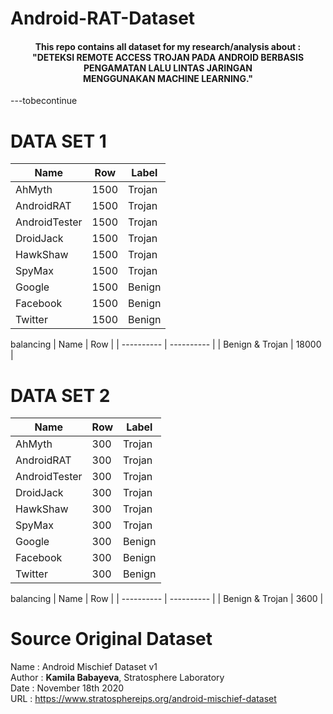 # Android-RAT-Dataset
<h4 align="center">This repo contains all dataset for my research/analysis about : <br>
"DETEKSI REMOTE ACCESS TROJAN PADA ANDROID BERBASIS PENGAMATAN LALU LINTAS JARINGAN <br> MENGGUNAKAN MACHINE LEARNING." </h4>

---tobecontinue

# DATA SET 1
| Name | Row | Label |
| ---------- | ---------- | ---------- |
| AhMyth | 1500 | Trojan |
| AndroidRAT | 1500 | Trojan |
| AndroidTester | 1500 | Trojan |
| DroidJack | 1500 | Trojan |
| HawkShaw | 1500 | Trojan |
| SpyMax | 1500 | Trojan |
| Google | 1500 | Benign |
| Facebook | 1500 | Benign |
| Twitter | 1500 | Benign |

balancing
| Name | Row |
| ---------- | ---------- |
| Benign & Trojan | 18000 |

# DATA SET 2
| Name | Row | Label |
| ---------- | ---------- | ---------- |
| AhMyth | 300 | Trojan |
| AndroidRAT | 300 | Trojan |
| AndroidTester | 300 | Trojan |
| DroidJack | 300 | Trojan |
| HawkShaw | 300 | Trojan |
| SpyMax | 300 | Trojan |
| Google | 300 | Benign |
| Facebook | 300 | Benign |
| Twitter | 300 | Benign |

balancing
| Name | Row |
| ---------- | ---------- |
| Benign & Trojan | 3600 |

# Source Original Dataset
Name : Android Mischief Dataset v1<br>
Author : <b>Kamila Babayeva</b>, Stratosphere Laboratory<br>
Date : November 18th 2020<br>
URL : https://www.stratosphereips.org/android-mischief-dataset
